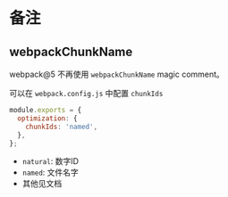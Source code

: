 # 备注

## webpackChunkName

webpack@5 不再使用 `webpackChunkName` magic comment。

可以在 `webpack.config.js` 中配置 `chunkIds`

```javascript
module.exports = {
  optimization: {
    chunkIds: 'named',
  },
};
```

- `natural`: 数字ID
- `named`: 文件名字
- 其他见文档